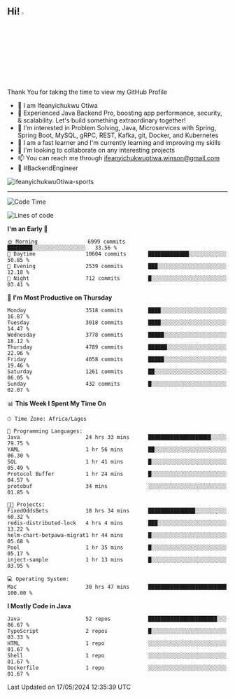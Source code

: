 <!-- BLOG-POST-LIST:START --><!-- BLOG-POST-LIST:END -->

## Hi! <img src="https://media.giphy.com/media/hvRJCLFzcasrR4ia7z/giphy.gif" width="4%"> 

Thank You for taking the time to view my GitHub Profile

- 👋 I am Ifeanyichukwu Otiwa
- 🚀 Experienced Java Backend Pro, boosting app performance, security, & scalability. Let's build something extraordinary together!
- 👀 I'm interested in Problem Solving, Java, Microservices with Spring, Spring Boot, MySQL, gRPC, REST, Kafka, git, Docker, and Kubernetes
- 🌱 I am a fast learner and I'm currently learning and improving my skills
- 💞️ I'm looking to collaborate on any interesting projects
- 📫 You can reach me through ifeanyichukwuotiwa.winson@gmail.com
- 🚀 #BackendEngineer

<p align="left" marginTop="10px"> <img src="https://komarev.com/ghpvc/?username=ifeanyichukwuOtiwa-sports&label=Profile%20views&color=0e75b6&style=for-the-badge" alt="ifeanyichukwuOtiwa-sports" /> </p>

***

<!--START_SECTION:waka-->
![Code Time](http://img.shields.io/badge/Code%20Time-2%2C530%20hrs%2019%20mins-blue)

![Lines of code](https://img.shields.io/badge/From%20Hello%20World%20I%27ve%20Written-5.3%20million%20lines%20of%20code-blue)

**I'm an Early 🐤** 

```text
🌞 Morning                6999 commits        ████████░░░░░░░░░░░░░░░░░   33.56 % 
🌆 Daytime                10604 commits       █████████████░░░░░░░░░░░░   50.85 % 
🌃 Evening                2539 commits        ███░░░░░░░░░░░░░░░░░░░░░░   12.18 % 
🌙 Night                  712 commits         █░░░░░░░░░░░░░░░░░░░░░░░░   03.41 % 
```
📅 **I'm Most Productive on Thursday** 

```text
Monday                   3518 commits        ████░░░░░░░░░░░░░░░░░░░░░   16.87 % 
Tuesday                  3018 commits        ████░░░░░░░░░░░░░░░░░░░░░   14.47 % 
Wednesday                3778 commits        █████░░░░░░░░░░░░░░░░░░░░   18.12 % 
Thursday                 4789 commits        ██████░░░░░░░░░░░░░░░░░░░   22.96 % 
Friday                   4058 commits        █████░░░░░░░░░░░░░░░░░░░░   19.46 % 
Saturday                 1261 commits        ██░░░░░░░░░░░░░░░░░░░░░░░   06.05 % 
Sunday                   432 commits         █░░░░░░░░░░░░░░░░░░░░░░░░   02.07 % 
```


📊 **This Week I Spent My Time On** 

```text
🕑︎ Time Zone: Africa/Lagos

💬 Programming Languages: 
Java                     24 hrs 33 mins      ████████████████████░░░░░   79.75 % 
YAML                     1 hr 56 mins        ██░░░░░░░░░░░░░░░░░░░░░░░   06.30 % 
SQL                      1 hr 41 mins        █░░░░░░░░░░░░░░░░░░░░░░░░   05.49 % 
Protocol Buffer          1 hr 24 mins        █░░░░░░░░░░░░░░░░░░░░░░░░   04.57 % 
protobuf                 34 mins             ░░░░░░░░░░░░░░░░░░░░░░░░░   01.85 % 

🐱‍💻 Projects: 
FixedOddsBets            18 hrs 34 mins      ███████████████░░░░░░░░░░   60.32 % 
redis-distributed-lock   4 hrs 4 mins        ███░░░░░░░░░░░░░░░░░░░░░░   13.22 % 
helm-chart-betpawa-migrat1 hr 44 mins        █░░░░░░░░░░░░░░░░░░░░░░░░   05.68 % 
Pool                     1 hr 35 mins        █░░░░░░░░░░░░░░░░░░░░░░░░   05.17 % 
inject-sample            1 hr 13 mins        █░░░░░░░░░░░░░░░░░░░░░░░░   03.95 % 

💻 Operating System: 
Mac                      30 hrs 47 mins      █████████████████████████   100.00 % 
```

**I Mostly Code in Java** 

```text
Java                     52 repos            ██████████████████████░░░   86.67 % 
TypeScript               2 repos             █░░░░░░░░░░░░░░░░░░░░░░░░   03.33 % 
HTML                     1 repo              ░░░░░░░░░░░░░░░░░░░░░░░░░   01.67 % 
Shell                    1 repo              ░░░░░░░░░░░░░░░░░░░░░░░░░   01.67 % 
Dockerfile               1 repo              ░░░░░░░░░░░░░░░░░░░░░░░░░   01.67 % 
```




 Last Updated on 17/05/2024 12:35:39 UTC
<!--END_SECTION:waka-->

<!--
<p align="center">
![trophy](https://github-profile-trophy.vercel.app/?username=ifeanyichukwuOtiwa-sports&theme=onedark) (https://github.com/ryo-ma/github-profile-trophy)
</p>
-->

<!---
ifeanyi-otiwa/ifeanyi-otiwa is a ✨ special ✨ repository because its `README.md` (this file) appears on your GitHub profile.
You can click the Preview link to take a look at your changes.
--->
